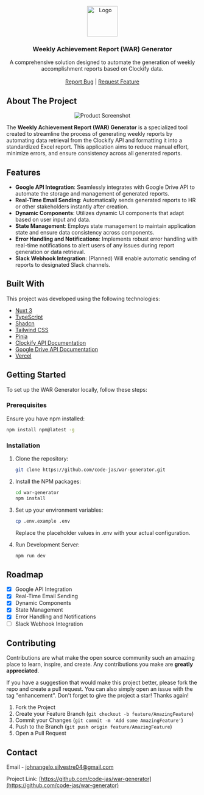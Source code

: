 <br />
<div align="center">
    <a href="https://github.com/code-jas/war-generator">
        <img
            src="https://github.com/code-jas/war-generator/blob/main/public/images/logo/android-chrome-512x512.png?raw=true"
            alt="Logo" width="80" height="80">
    </a>
    <h3 align="center">Weekly Achievement Report (WAR) Generator</h3>
    <p align="center">
        A comprehensive solution designed to automate the generation of weekly
        accomplishment reports based on Clockify data.
        <br /> <br />
        <!-- <a href="https://github.com/code-jas/war-generator">
            <strong>Explore the docs »</strong>
        </a> -->
        <!-- <br /> <br /> -->
        <!-- <a href="https://github.com/code-jas/war-generator">View Demo</a> -->
        <a
            href="https://github.com/code-jas/war-generator/issues/new?labels=bug&template=bug-report---.md">Report
            Bug</a> |
        <a
            href="https://github.com/code-jas/war-generator/issues/new?labels=enhancement&template=feature-request---.md">Request
            Feature</a>
    </p>
</div>

## About The Project

<div style="display: flex; justify-content: center; align-items: center; max-width: 1920px; margin: 0 auto;">
    <img src="https://github.com/code-jas/war-generator/blob/main/assets/screenshots/splashscreen.png?raw=true" alt="Product Screenshot" style="max-width: 100%; height: auto;">
</div>

The **Weekly Achievement Report (WAR) Generator** is a specialized tool created to streamline the process of generating weekly reports by automating data retrieval from the Clockify API and formatting it into a standardized Excel report. This application aims to reduce manual effort, minimize errors, and ensure consistency across all generated reports.

## Features

- **Google API Integration**: Seamlessly integrates with Google Drive API to automate the storage and management of generated reports.
- **Real-Time Email Sending**: Automatically sends generated reports to HR or other stakeholders instantly after creation.
- **Dynamic Components**: Utilizes dynamic UI components that adapt based on user input and data.
- **State Management**: Employs state management to maintain application state and ensure data consistency across components.
- **Error Handling and Notifications**: Implements robust error handling with real-time notifications to alert users of any issues during report generation or data retrieval.
- **Slack Webhook Integration**: (Planned) Will enable automatic sending of reports to designated Slack channels.

## Built With

This project was developed using the following technologies:

- [Nuxt 3](https://nuxt.com)
- [TypeScript](https://www.typescriptlang.org)
- [Shadcn](https://www.shadcn-vue.com/)
- [Tailwind CSS](https://tailwindcss.com)
- [Pinia](https://pinia.vuejs.org/)
- [Clockify API Documentation](https://docs.clockify.me/)
- [Google Drive API Documentation](https://github.com/googleapis/google-api-nodejs-client?tab=readme-ov-file#readme)
- [Vercel](https://vercel.com/docs)

## Getting Started

To set up the WAR Generator locally, follow these steps:

### Prerequisites

Ensure you have npm installed:

```sh
npm install npm@latest -g
```

### Installation

1.  Clone the repository:

    ```sh
    git clone https://github.com/code-jas/war-generator.git
    ```

2.  Install the NPM packages:

    ```sh
    cd war-generator
    npm install
    ```

3.  Set up your environment variables:

    ```sh
    cp .env.example .env
    ```

    Replace the placeholder values in .env with your actual configuration.

4.  Run Development Server:

    ```sh
    npm run dev
    ```

<!-- ## Usage

The WAR Generator can be used to:

- Automate the generation of weekly reports from Clockify data.
- Customize report content and format as per the company’s requirements.
- Distribute reports via email, Google Drive, or Slack (upcoming feature).
- Preview reports in real-time before finalizing to ensure data accuracy. -->

<!-- _For more examples, please refer to the [Documentation](https://github.com/code-jas/war-generator/docs)_ -->

## Roadmap

- [x] Google API Integration
- [x] Real-Time Email Sending
- [x] Dynamic Components
- [x] State Management
- [x] Error Handling and Notifications
- [ ] Slack Webhook Integration

<!-- See the [open issues](https://github.com/code-jas/war-generator/issues) for a full list of proposed features (and known issues). -->

## Contributing

Contributions are what make the open source community such an amazing place to learn, inspire, and create. Any contributions you make are **greatly appreciated**.

If you have a suggestion that would make this project better, please fork the repo and create a pull request. You can also simply open an issue with the tag "enhancement". Don't forget to give the project a star! Thanks again!

1.  Fork the Project
2.  Create your Feature Branch (`git checkout -b feature/AmazingFeature`)
3.  Commit your Changes (`git commit -m 'Add some AmazingFeature'`)
4.  Push to the Branch (`git push origin feature/AmazingFeature`)
5.  Open a Pull Request

## Contact

Email - johnangelo.silvestre04@gmail.com

Project Link: [https://github.com/code-jas/war-generator](https://github.com/code-jas/war-generator)

<!-- ## Acknowledgments

Special thanks to the following resources and communities for their support:

- [Nuxt.js Documentation](https://nuxt.com/)
- [Clockify API Documentation](https://docs.clockify.me/)
- [Google Drive API Documentation](https://github.com/googleapis/google-api-nodejs-client?tab=readme-ov-file#readme)
- [Radix Vue](https://www.radix-vue.com/overview/getting-started.html)
- [Pinia](https://pinia.vuejs.org/)
- [Tailwind CSS Documentation](https://tailwindcss.com/docs)
- [Vercel](https://vercel.com/docs) -->
